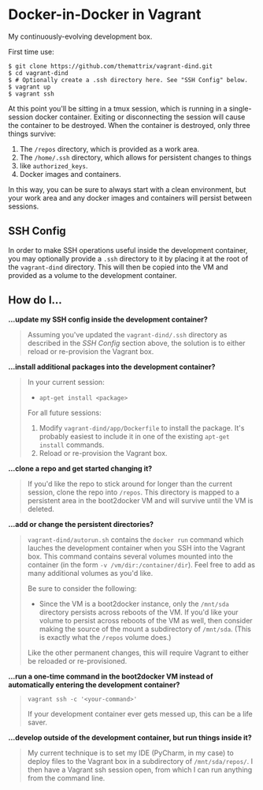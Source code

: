 Docker-in-Docker in Vagrant
===========================

My continuously-evolving development box.

First time use:

```
$ git clone https://github.com/themattrix/vagrant-dind.git
$ cd vagrant-dind
$ # Optionally create a .ssh directory here. See "SSH Config" below.
$ vagrant up
$ vagrant ssh
```

At this point you'll be sitting in a tmux session, which is running in
a single-session docker container. Exiting or disconnecting the session will
cause the container to be destroyed. When the container is destroyed, only
three things survive:

1. The `/repos` directory, which is provided as a work area.
2. The `/home/.ssh` directory, which allows for persistent changes to things
3. like `authorized_keys`.
3. Docker images and containers.

In this way, you can be sure to always start with a clean environment,
but your work area and any docker images and containers will persist
between sessions.


## SSH Config

In order to make SSH operations useful inside the development container, you
may optionally provide a `.ssh` directory to it by placing it at the root of
the `vagrant-dind` directory. This will then be copied into the VM and provided
as a volume to the development container.


## How do I...

**...update my SSH config inside the development container?**

> Assuming you've updated the `vagrant-dind/.ssh` directory as described
> in the *SSH Config* section above, the solution is to either reload
> or re-provision the Vagrant box.


**...install additional packages into the development container?**

> In your current session:
>
> - `apt-get install <package>`
> 
> 
> For all future sessions:
> 
> 1. Modify `vagrant-dind/app/Dockerfile` to install the package. It's
> probably easiest to include it in one of the existing `apt-get install`
> commands.
> 2. Reload or re-provision the Vagrant box.


**...clone a repo and get started changing it?**

> If you'd like the repo to stick around for longer than the current session,
> clone the repo into `/repos`. This directory is mapped to a persistent area
> in the boot2docker VM and will survive until the VM is deleted.


**...add or change the persistent directories?**

> `vagrant-dind/autorun.sh` contains the `docker run` command which lauches
> the development container when you SSH into the Vagrant box. This command
> contains several volumes mounted into the container (in the form
> `-v /vm/dir:/container/dir`). Feel free to add as many additional volumes
> as you'd like.
>
> Be sure to consider the following:
>
> - Since the VM is a boot2docker instance, only the `/mnt/sda` directory
> persists across reboots of the VM. If you'd like your volume to persist
> across reboots of the VM as well, then consider making the source of the
> mount a subdirectory of `/mnt/sda`. (This is exactly what the `/repos`
> volume does.)
>
> Like the other permanent changes, this will require Vagrant to either be
> reloaded or re-provisioned.


**...run a one-time command in the boot2docker VM instead of automatically entering the development container?**

> `vagrant ssh -c '<your-command>'`
>
> If your development container ever gets messed up, this can be a life saver.


**...develop outside of the development container, but run things inside it?**

> My current technique is to set my IDE (PyCharm, in my case) to deploy files
> to the Vagrant box in a subdirectory of `/mnt/sda/repos/`. I then have
> a Vagrant ssh session open, from which I can run anything from the command
> line.

